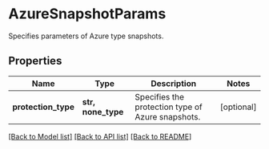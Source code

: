 # AzureSnapshotParams

Specifies parameters of Azure type snapshots.

## Properties
Name | Type | Description | Notes
------------ | ------------- | ------------- | -------------
**protection_type** | **str, none_type** | Specifies the protection type of Azure snapshots. | [optional] 

[[Back to Model list]](../README.md#documentation-for-models) [[Back to API list]](../README.md#documentation-for-api-endpoints) [[Back to README]](../README.md)


